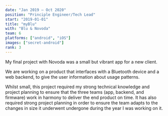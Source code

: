 ```yaml
---
date: "Jan 2019 – Oct 2020"
position: "Principle Engineer/Tech Lead"
start: "2019-01-01"
title: "myBlu"
with: "Blu & Novoda"
team: 6
platforms: ["android", "iOS"]
images: ["secret-android"]
rank: 3
---
```

My final project with Novoda was a small but vibrant app for a new client.

We are working on a product that interfaces with a Bluetooth device and a web backend, to give the user information about usage patterns.

Whilst small, this project required my strong technical knowledge and project planning to ensure that the three teams (app, backend, and firmware) work in harmony to deliver the end product on time. It has also required strong project planning in order to ensure the team adapts to the changes in size it underwent undergone during the year I was working on it.